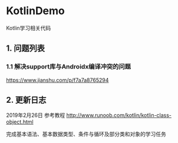 # KotlinDemo
Kotlin学习相关代码

## 1. 问题列表
### 1.1 解决support库与Androidx编译冲突的问题
https://www.jianshu.com/p/f7a7a8765294

## 2. 更新日志

2019年2月26日
参考教程
http://www.runoob.com/kotlin/kotlin-class-object.html

完成基本语法、基本数据类型、条件与循环及部分类和对象的学习任务

